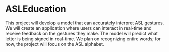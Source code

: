 # ASLEducation
This project will develop a model that can accurately interpret ASL gestures. We will create an application where users can interact in real-time and receive feedback on the gestures they make. The model will predict what letter is being signed in real-time. We plan on recognizing entire words; for now, the project will focus on the ASL alphabet.
